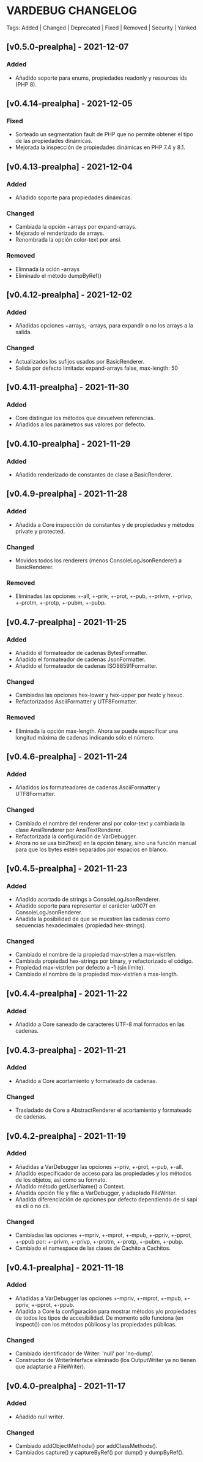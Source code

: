 # VARDEBUG CHANGELOG

Tags: Added | Changed | Deprecated | Fixed | Removed | Security | Yanked


## [v0.5.0-prealpha] - 2021-12-07

### Added

 - Añadido soporte para enums, propiedades readonly y resources ids (PHP 8).


## [v0.4.14-prealpha] - 2021-12-05

### Fixed

 - Sorteado un segmentation fault de PHP que no permite obtener el tipo de las
   propiedades dinámicas.
 - Mejorada la inspección de propiedades dinámicas en PHP 7.4 y 8.1.


## [v0.4.13-prealpha] - 2021-12-04

### Added

 - Añadido soporte para propiedades dinámicas.

### Changed

 - Cambiada la opción +arrays por expand-arrays.
 - Mejorado el renderizado de arrays.
 - Renombrada la opción color-text por ansi.

### Removed

 - Elimnada la oción -arrays
 - Eliminado el método dumpByRef()


## [v0.4.12-prealpha] - 2021-12-02

### Added
 - Añadidas opciones +arrays, -arrays, para expandir o no los arrays a la
   salida.

### Changed

 - Actualizados los sufijos usados por BasicRenderer.
 - Salida por defecto limitada: expand-arrays false, max-length: 50


## [v0.4.11-prealpha] - 2021-11-30

### Added

 - Core distingue los métodos que devuelven referencias.
 - Añadidos a los parámetros sus valores por defecto.


## [v0.4.10-prealpha] - 2021-11-29

### Added

 - Añadido renderizado de constantes de clase a BasicRenderer.


## [v0.4.9-prealpha] - 2021-11-28

### Added

 - Añadida a Core inspección de constantes y de propiedades y métodos private y
   protected.

### Changed

 - Movidos todos los renderers (menos ConsoleLogJsonRenderer) a BasicRenderer.

### Removed

 - Eliminadas las opciones +-all, +-priv, +-prot, +-pub, +-privm, +-privp,
   +-protm, +-protp, +-pubm, +-pubp.


## [v0.4.7-prealpha] - 2021-11-25

### Added

 - Añadido el formateador de cadenas BytesFormatter.
 - Añadido el formateador de cadenas JsonFormatter.
 - Añadido el formateador de cadenas ISO88591Formatter.

### Changed

 - Cambiadas las opciones hex-lower y hex-upper por hexlc y hexuc.
 - Refactorizados AsciiFormatter y UTF8Formatter.

### Removed

 - Eliminada la opción max-length. Ahora se puede especificar una longitud
   máxima de cadenas indicando sólo el número.


## [v0.4.6-prealpha] - 2021-11-24

### Added

 - Añadidos los formateadores de cadenas AsciiFormatter y UTF8Formatter.

### Changed

 - Cambiado el nombre del renderer ansi por color-text y cambiada la clase
   AnsiRenderer por AnsiTextRenderer.
 - Refactorizada la configuración de VarDebugger.
 - Ahora no se usa bin2hex() en la opción binary, sino una función manual para
   que los bytes estén separados por espacios en blanco.


## [v0.4.5-prealpha] - 2021-11-23

### Added

 - Añadido acortado de strings a ConsoleLogJsonRenderer.
 - Añadido soporte para representar el carácter \u007f en
   ConsoleLogJsonRenderer.
 - Añadida la posibilidad de que se muestren las cadenas como secuencias
   hexadecimales (propiedad hex-strings).

### Changed

 - Cambiado el nombre de la propiedad max-strlen a max-vistrlen.
 - Cambiada propiedad hex-strings por binary, y refactorizado el código.
 - Propiedad max-vistrlen por defecto a -1 (sin límite).
 - Cambiado el nombre de la propiedad max-vistrlen a max-length.


## [v0.4.4-prealpha] - 2021-11-22

### Added

 - Añadido a Core saneado de caracteres UTF-8 mal formados en las cadenas.


## [v0.4.3-prealpha] - 2021-11-21

### Added

 - Añadido a Core acortamiento y formateado de cadenas.

### Changed

 - Trasladado de Core a AbstractRenderer el acortamiento y formateado de
   cadenas.


## [v0.4.2-prealpha] - 2021-11-19

### Added

 - Añadidas a VarDebugger las opciones +-priv, +-prot, +-pub, +-all.
 - Añadido especificador de acceso para las propiedades y los métodos de los
   objetos, así como su formato.
 - Añadido método getUserName() a Context.
 - Añadida opción file y file: a VarDebugger, y adaptado FileWriter.
 - Añadida diferenciación de opciones por defecto dependiendo de si sapi es cli
   o no cli.

### Changed

 - Cambiadas las opciones +-mpriv, +-mprot, +-mpub, +-ppriv, +-pprot, +-ppub
   por: +-privm, +-privp, +-protm, +-protp, +-pubm, +-pubp.
 - Cambiado el namespace de las clases de Cachito a Cachitos.


## [v0.4.1-prealpha] - 2021-11-18

### Added

 - Añadidas a VarDebugger las opciones +-mpriv, +-mprot, +-mpub, +-ppriv,
   +-pprot, +-ppub.
 - Añadida a Core la configuración para mostrar métodos y/o propiedades de todos
   los tipos de accesibilidad. De momento sólo funciona (en inspect()) con los
   métodos públicos y las propiedades públicas.

### Changed

 - Cambiado identificador de Writer: 'null' por 'no-dump'.
 - Constructor de WriterInterface eliminado (los OutputWriter ya no tienen que
   adaptarse a FileWriter).


## [v0.4.0-prealpha] - 2021-11-17

### Added

 - Añadido null writer.

### Changed

 - Cambiado addObjectMethods() por addClassMethods().
 - Cambiados capture() y captureByRef() por dump() y dumpByRef().
